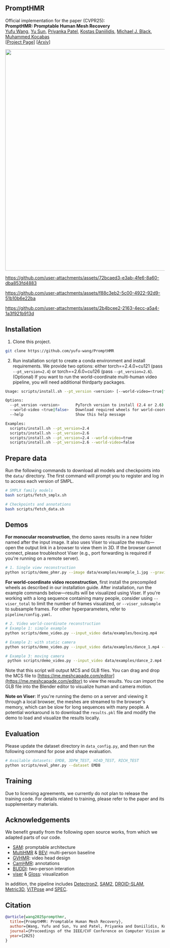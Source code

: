 ## PromptHMR 
Official implementation for the paper (CVPR25): \
**PromptHMR: Promptable Human Mesh Recovery**  
[Yufu Wang](https://yufu-wang.github.io), [Yu Sun](https://www.yusun.work), [Priyanka Patel](https://pixelite1201.github.io), [Kostas Daniilidis](https://www.cis.upenn.edu/~kostas/), [Michael J. Black](https://ps.is.mpg.de/person/black), [Muhammed Kocabas](https://ps.is.mpg.de/person/mkocabas)\
[[Project Page](https://yufu-wang.github.io/phmr-page)]
[[Arxiv](https://arxiv.org/abs/2504.06397)]

<img src="data/teaser.jpg" width="700">

https://github.com/user-attachments/assets/72bcaed3-e3ab-4fe6-8a60-dba853fd4883

https://github.com/user-attachments/assets/f88c3eb2-5c00-4922-92d9-51b10b6e22ba

https://github.com/user-attachments/assets/2b4bcee2-2163-4ecc-a5a4-1a3f921b913d



## Installation
1. Clone this project.
```Bash
git clone https://github.com/yufu-wang/PromptHMR
```
2. Run installation script to create a conda environment and install requirements. We provide two options: either torch==2.4.0+cu121 (pass `--pt_version=2.4`) or torch==2.6.0+cu126 (pass `--pt_version=2.6`). (Optional) If you want to run the world-coordinate multi-human video pipeline, you will need additional thirdparty packages.
```Bash
Usage: scripts/install.sh --pt_version <version> [--world-video=<true|false>]

Options:
  --pt_version <version>       PyTorch version to install (2.4 or 2.6)
  --world-video <true|false>   Download required wheels for world-coordinate multi-human video (default: false)
  --help                       Show this help message

Examples:
  scripts/install.sh --pt_version=2.4
  scripts/install.sh --pt_version=2.6
  scripts/install.sh --pt_version=2.4 --world-video=true
  scripts/install.sh --pt_version=2.6 --world-video=false
```

## Prepare data
Run the following commands to download all models and checkpoints into the `data/` directory. The first command will prompt you to register and log in to access each version of SMPL.
```Bash
# SMPLX family models
bash scripts/fetch_smplx.sh

# Checkpoints and annotations
bash scripts/fetch_data.sh
```


## Demos
**For monocular reconstruction**, the demo saves results in a new folder named after the input image. It also uses Viser to visualize the results—open the output link in a browser to view them in 3D. If the browser cannot connect, please troubleshoot Viser (e.g., port forwarding is required if you're running on a remote server).

```bash
# 1. Single view reconstruction
python scripts/demo_phmr.py --image data/examples/example_1.jpg --gravity_align
```

**For world-coordinate video reconstruction**, first install the precompiled wheels as described in our installation guide. After installation, run the example commands below—results will be visualized using Viser.
If you're working with a long sequence containing many people, consider using `--viser_total` to limit the number of frames visualized, or `--viser_subsample` to subsample frames.
For other hyperparameters, refer to `pipeline/config.yaml`.

```bash
# 2. Video world-coordinate reconstruction
# Example 1: simple example
python scripts/demo_video.py --input_video data/examples/boxing.mp4

# Example 2: with static camera
python scripts/demo_video.py --input_video data/examples/dance_1.mp4 --static_camera --viser_subsample 4 

# Example 3: moving camera
 python scripts/demo_video.py --input_video data/examples/dance_2.mp4 --viser_subsample 3

```

Note that this script will output MCS and GLB files. You can drag and drop the MCS file to [https://me.meshcapade.com/editor](https://me.meshcapade.com/editor) to view the results. You can import the GLB file into the Blender editor to visualize human and camera motion.

**Note on Viser**: If you're running the demo on a server and viewing it through a local browser, the meshes are streamed to the browser's memory, which can be slow for long sequences with many people. A potential workaround is to download the `results.pkl` file and modify the demo to load and visualize the results locally.

## Evaluation
Please update the dataset directory in `data_config.py`, and then run the following command for pose and shape evaluation.
```bash
# Available datasets: EMDB, 3DPW_TEST, HI4D_TEST, RICH_TEST
python scripts/eval_phmr.py --dataset EMDB
```

## Training
Due to licensing agreements, we currently do not plan to release the training code. For details related to training, please refer to the paper and its supplementary materials.


## Acknowledgements
We benefit greatly from the following open source works, from which we adapted parts of our code.
- [SAM](https://github.com/facebookresearch/segment-anything): promptable architecture
- [MultiHMR](https://github.com/naver/multi-hmr) & [BEV](https://www.yusun.work/BEV/BEV.html): multi-person baseline
- [GVHMR](https://github.com/zju3dv/GVHMR): video head design
- [CamHMR](https://github.com/pixelite1201/CameraHMR): annotations
- [BUDDI](https://github.com/muelea/buddi): two-person interation
- [viser](https://github.com/nerfstudio-project/viser) & [Gloss](https://github.com/Meshcapade/gloss): visualization

In addition, the pipeline includes [Detectron2](https://github.com/facebookresearch/detectron2), [SAM2](https://github.com/facebookresearch/sam2), [DROID-SLAM](https://github.com/princeton-vl/DROID-SLAM), [Metric3D](https://github.com/YvanYin/Metric3D), [ViTPose](https://github.com/ViTAE-Transformer/ViTPose) and [SPEC](https://github.com/mkocabas/SPEC).


## Citation
```bibtex
@article{wang2025prompthmr,
  title={PromptHMR: Promptable Human Mesh Recovery},
  author={Wang, Yufu and Sun, Yu and Patel, Priyanka and Daniilidis, Kostas and Black, Michael J and Kocabas, Muhammed},
  journal={Proceedings of the IEEE/CVF Conference on Computer Vision and Pattern Recognition},
  year={2025}
}
```

